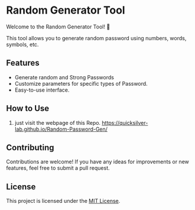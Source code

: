 # Random Generator Tool

Welcome to the Random Generator Tool! 🎲

This tool allows you to generate random password using numbers, words, symbols, etc.

## Features

- Generate random and Strong Passwords
- Customize parameters for specific types of Password.
- Easy-to-use interface.

## How to Use

1. just visit the webpage of this Repo.
   https://quicksilver-lab.github.io/Random-Password-Gen/

## Contributing

Contributions are welcome! If you have any ideas for improvements or new features, feel free to submit a pull request.

## License

This project is licensed under the [MIT License](LICENSE).
